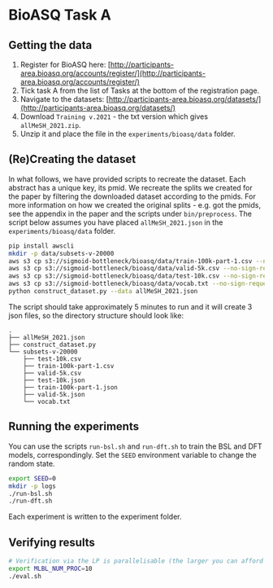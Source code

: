 # BioASQ Task A

## Getting the data

1. Register for BioASQ here: [http://participants-area.bioasq.org/accounts/register/](http://participants-area.bioasq.org/accounts/register/)
2. Tick task A from the list of Tasks at the bottom of the registration page.
3. Navigate to the datasets: [http://participants-area.bioasq.org/datasets/](http://participants-area.bioasq.org/datasets/)
4. Download `Training v.2021` - the txt version which gives `allMeSH_2021.zip`.
5. Unzip it and place the file in the `experiments/bioasq/data` folder.

## (Re)Creating the dataset

In what follows, we have provided scripts to recreate the dataset.
Each abstract has a unique key, its pmid. We recreate the splits we created for the paper by filtering the downloaded dataset according to the pmids.
For more information on how we created the original splits - e.g. got the pmids, see the appendix in the paper and the scripts under `bin/preprocess`.
The script below assumes you have placed `allMeSH_2021.json` in the `experiments/bioasq/data` folder.

```bash
pip install awscli
mkdir -p data/subsets-v-20000
aws s3 cp s3://sigmoid-bottleneck/bioasq/data/train-100k-part-1.csv --no-sign-request  data/subsets-v-20000
aws s3 cp s3://sigmoid-bottleneck/bioasq/data/valid-5k.csv --no-sign-request  data/subsets-v-20000
aws s3 cp s3://sigmoid-bottleneck/bioasq/data/test-10k.csv --no-sign-request  data/subsets-v-20000
aws s3 cp s3://sigmoid-bottleneck/bioasq/data/vocab.txt --no-sign-request  data/subsets-v-20000
python construct_dataset.py --data allMeSH_2021.json
```

The script should take approximately 5 minutes to run and it will create 3 json files, so the directory structure should look like:

```
.
├── allMeSH_2021.json
├── construct_dataset.py
└── subsets-v-20000
    ├── test-10k.csv
    ├── train-100k-part-1.csv
    ├── valid-5k.csv
    ├── test-10k.json
    ├── train-100k-part-1.json
    ├── valid-5k.json
    └── vocab.txt
```

## Running the experiments

You can use the scripts `run-bsl.sh` and `run-dft.sh` to train the BSL and DFT models, correspondingly.
Set the `SEED` environment variable to change the random state.
```bash
export SEED=0
mkdir -p logs
./run-bsl.sh
./run-dft.sh
```

Each experiment is written to the experiment folder.

## Verifying results

```bash
# Verification via the LP is parallelisable (the larger you can afford to make NUM_PROC, the better)
export MLBL_NUM_PROC=10
./eval.sh
```
